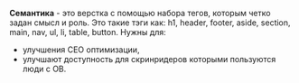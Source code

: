 **Семантика** - это верстка с помощью набора тегов, которым четко задан смысл и роль. Это такие тэги как: h1, header, footer, aside, section, main, nav, ul, li, table, button.
Нужны для: 
- улучшения CEO оптимизации, 
- улучшают доступность для скринридеров которыми пользуются люди с ОВ.